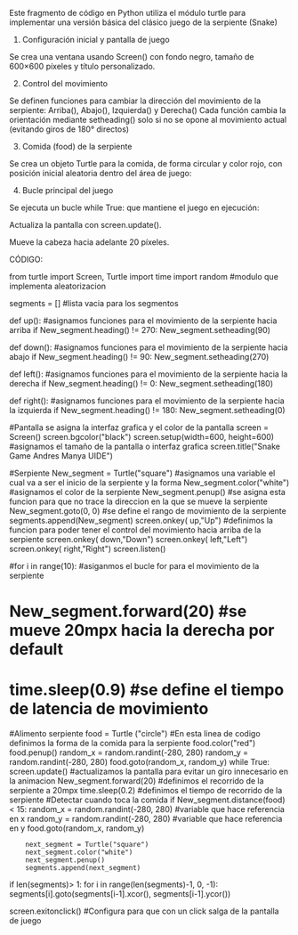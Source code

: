 Este fragmento de código en Python utiliza el módulo turtle para implementar una versión básica del clásico juego de la serpiente (Snake)
1. Configuración inicial y pantalla de juego

Se crea una ventana usando Screen() con fondo negro, tamaño de 600×600 píxeles y título personalizado.

2. Control del movimiento

Se definen funciones para cambiar la dirección del movimiento de la serpiente: Arriba(), Abajo(), Izquierda() y Derecha() 
Cada función cambia la orientación mediante setheading() solo si no se opone al movimiento actual (evitando giros de 180° directos)

3. Comida (food) de la serpiente

Se crea un objeto Turtle para la comida, de forma circular y color rojo, con posición inicial aleatoria dentro del área de juego:

4. Bucle principal del juego

Se ejecuta un bucle while True: que mantiene el juego en ejecución:

Actualiza la pantalla con screen.update().

Mueve la cabeza hacia adelante 20 píxeles.


CÓDIGO:


from turtle import Screen, Turtle
import time
import random #modulo que implementa aleatorizacion 

segments = [] #lista vacia para los segmentos 

def up():   #asignamos funciones para el movimiento de la serpiente hacia arriba 
 if New_segment.heading() != 270:
     New_segment.setheading(90)


def down():   #asignamos funciones para el movimiento de la serpiente hacia abajo
  if New_segment.heading() != 90:
     New_segment.setheading(270)

def left():   #asignamos funciones para el movimiento de la serpiente hacia la derecha 
  if New_segment.heading() != 0:
     New_segment.setheading(180)

def right():   #asignamos funciones para el movimiento de la serpiente hacia la izquierda
  if New_segment.heading() != 180:
    New_segment.setheading(0)

#Pantalla se asigna la interfaz grafica y el color de la pantalla 
screen = Screen()
screen.bgcolor("black")
screen.setup(width=600, height=600)   #asignamos el tamaño de la pantalla o interfaz grafica
screen.title("Snake Game Andres Manya UIDE")


#Serpiente 
New_segment = Turtle("square") #asignamos una variable el cual va a ser el inicio de la serpiente y la forma 
New_segment.color("white") #asignamos el color de la serpiente 
New_segment.penup()  #se asigna esta funcion para que no trace la direccion en la que se mueve la serpiente 
New_segment.goto(0, 0) #se define el rango de movimiento de la serpiente 
segments.append(New_segment)
screen.onkey( up,"Up") #definimos la funcion para poder tener el control del movimiento hacia arriba de la serpiente 
screen.onkey( down,"Down")
screen.onkey( left,"Left")
screen.onkey( right,"Right")
screen.listen()



#for i in range(10): #asiganmos el bucle for para el movimiento de la serpiente 
#     New_segment.forward(20) #se mueve 20mpx hacia la derecha por default 
#     time.sleep(0.9) #se define el tiempo de latencia de movimiento 

#Alimento serpiente 
food = Turtle ("circle") #En esta linea de codigo definimos la forma de la comida para la serpiente 
food.color("red")
food.penup()
random_x = random.randint(-280, 280)
random_y = random.randint(-280, 280)
food.goto(random_x, random_y)
while True:
  screen.update() #actualizamos la pantalla para evitar un giro innecesario en la animacion
  New_segment.forward(20) #definimos el recorrido de la serpiente a 20mpx
  time.sleep(0.2) #definimos el tiempo de recorrido de la serpiente 
    #Detectar cuando toca la comida 
  if New_segment.distance(food) < 15:
        random_x = random.randint(-280, 280) #variable que hace referencia en x 
        random_y = random.randint(-280, 280) #variable que hace referencia en y
        food.goto(random_x, random_y)

        next_segment = Turtle("square")
        next_segment.color("white")
        next_segment.penup()
        segments.append(next_segment)

  if len(segments)> 1:
   for i in range(len(segments)-1, 0, -1):
    segments[i].goto(segments[i-1].xcor(), segments[i-1].ycor())

    


screen.exitonclick() #Configura para que con un click salga de la pantalla de juego 
